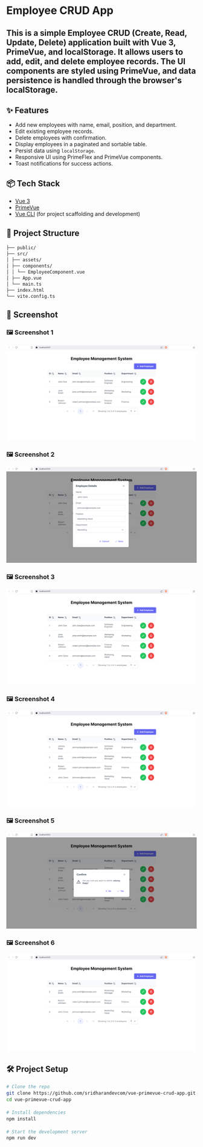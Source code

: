 # Employee CRUD App

This is a simple **Employee CRUD (Create, Read, Update, Delete) application** built with **Vue 3**, **PrimeVue**, and **localStorage**. It allows users to add, edit, and delete employee records. The UI components are styled using PrimeVue, and data persistence is handled through the browser's localStorage.
---


## ✨ Features

- Add new employees with name, email, position, and department.
- Edit existing employee records.
- Delete employees with confirmation.
- Display employees in a paginated and sortable table.
- Persist data using `localStorage`.
- Responsive UI using PrimeFlex and PrimeVue components.
- Toast notifications for success actions.


## 📦 Tech Stack

- [Vue 3](https://vuejs.org/)
- [PrimeVue](https://www.primefaces.org/primevue/)
- [Vue CLI](https://cli.vuejs.org/) (for project scaffolding and development)



## 📁 Project Structure
```
├── public/
├── src/
│ ├── assets/
│ ├── components/
│ │ └── EmployeeComponent.vue
│ ├── App.vue
│ └── main.ts
├── index.html
└── vite.config.ts
```


## 📸 Screenshot

### 🖼️ Screenshot 1
![Screenshot 1](./src/assets/Screenshot1.png)

### 🖼️ Screenshot 2
![Screenshot 2](./src/assets/Screenshot2.png)

### 🖼️ Screenshot 3
![Screenshot 3](./src/assets/Screenshot3.png)

### 🖼️ Screenshot 4
![Screenshot 4](./src/assets/Screenshot4.png)

### 🖼️ Screenshot 5
![Screenshot 5](./src/assets/Screenshot5.png)

### 🖼️ Screenshot 6
![Screenshot 6](./src/assets/Screenshot6.png)


## 🛠️ Project Setup

```bash
# Clone the repo
git clone https://github.com/sridharandevcom/vue-primevue-crud-app.git
cd vue-primevue-crud-app

# Install dependencies
npm install

# Start the development server
npm run dev


